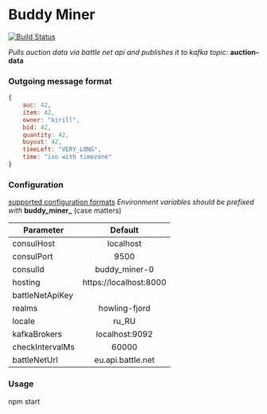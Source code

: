 # Buddy Miner
[![Build Status](https://travis-ci.org/gobixm/buddy-miner.svg?branch=master)](https://travis-ci.org/gobixm/buddy-miner)

*Pulls auction data via battle net api and publishes it to kafka topic:* **auction-data**

### Outgoing message format
```javascript
{
    auc: 42,
    item: 42,
    owner: "kirill",
    bid: 42,
    quantity: 42,
    buyout: 42,
    timeLeft: "VERY_LONG",
    time: "iso with timezone"
}
```

### Configuration
[supported configuration formats](https://github.com/dominictarr/rc)
*Environment variables should be prefixed with* **buddy_miner_** (case matters)

| Parameter        | Default           |
| ------------- |:-------------:|
|consulHost|localhost|
|consulPort|9500|
|consulId|buddy_miner-0|
|hosting|https://localhost:8000|
|battleNetApiKey|<secret>|
|realms|howling-fjord|
|locale|ru_RU|
|kafkaBrokers|localhost:9092|
|checkIntervalMs|60000|
|battleNetUrl|eu.api.battle.net|

### Usage
npm start